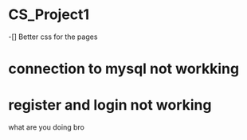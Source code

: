 # CS_Project1
-[] Better css for the pages
# connection to mysql not workking
# register and login not working
what are you doing bro
